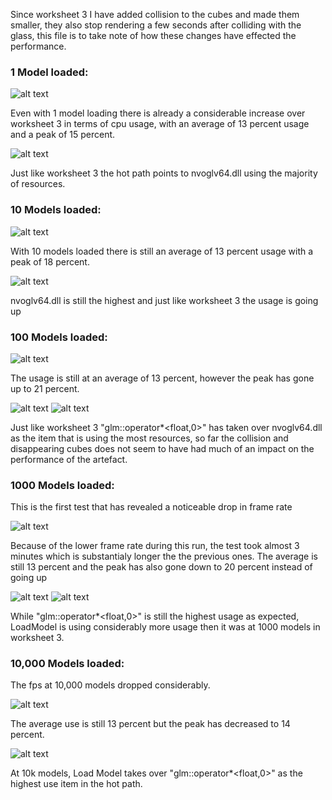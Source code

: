 Since worksheet 3 I have added collision to the cubes and made them smaller, they also stop rendering a few seconds after colliding with the glass, this file is to take note of how these changes have effected the performance.

### 1 Model loaded:

![alt text](image-15.png)

Even with 1 model loading there is already a considerable increase over worksheet 3 in terms of cpu usage, with an average of 13 percent usage and a peak of 15 percent.

![alt text](image-16.png)

Just like worksheet 3 the hot path points to nvoglv64.dll using the majority of resources.

### 10 Models loaded:

![alt text](image-17.png)

With 10 models loaded there is still an average of 13 percent usage with a peak of 18 percent.

![alt text](image-18.png)

nvoglv64.dll is still the highest and just like worksheet 3 the usage is going up

### 100 Models loaded:

![alt text](image-19.png)

The usage is still at an average of 13 percent, however the peak has gone up to 21 percent.

![alt text](image-20.png)
![alt text](image-21.png)

Just like worksheet 3 "glm::operator*<float,0>" has taken over nvoglv64.dll as the item that is using the most resources, so far the collision and disappearing cubes does not seem to have had much of an impact on the performance of the artefact.

### 1000 Models loaded:

This is the first test that has revealed a noticeable drop in frame rate

![alt text](image-22.png)

Because of the lower frame rate during this run, the test took almost 3 minutes which is substantialy longer the the previous ones. The average is still 13 percent and the peak has also gone down to 20 percent instead of going up

![alt text](image-26.png)
![alt text](image-27.png)

While "glm::operator*<float,0>" is still the highest usage as expected, LoadModel is using considerably more usage then it was at 1000 models in worksheet 3.

### 10,000 Models loaded:

The fps at 10,000 models dropped considerably.

![alt text](image-28.png)

The average use is still 13 percent but the peak has decreased to 14 percent.

![alt text](image-29.png)

At 10k models, Load Model takes over "glm::operator*<float,0>" as the highest use item in the hot path.

